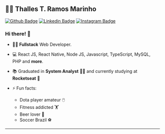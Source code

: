 

<!--
**sellhat/sellhat** is a ✨ _special_ ✨ repository because its `README.md` (this file) appears on your GitHub profile.
### Hi there 👋
Here are some ideas to get you started:

- 🔭 I’m currently working on ...
- 🌱 I’m currently learning ...
- 👯 I’m looking to collaborate on ...
- 🤔 I’m looking for help with ...
- 💬 Ask me about ...
- 📫 How to reach me: ...
- 😄 Pronouns: ...
- ⚡ Fun fact: ...
-->


## :man_technologist: Thalles T. Ramos Marinho

[![Github Badge](https://img.shields.io/badge/-Github-000?style=flat-square&logo=Github&logoColor=white&link=https://github.com/sellhat)](https://github.com/sellhat)
[![Linkedin Badge](https://img.shields.io/badge/-LinkedIn-blue?style=flat-square&logo=Linkedin&logoColor=white&link=https://www.linkedin.com/in/thalles-taywan-ramos-marinho-09571a49/)](https://www.linkedin.com/in/thalles-taywan-ramos-marinho-09571a49/)
[![Instagram Badge](https://img.shields.io/badge/-Instagram-BF008C?style=flat-square&logo=Instagram&logoColor=white&link=https://www.instagram.com/thallestaywan/)](https://www.instagram.com/thallestaywan/) 

### Hi there! 👋

- :man_technologist: **Fullstack** Web Developer.
- 💻 React JS, React Native, Node JS, Javascript, TypeScript, MySQL, PHP and **more**.
- :books: Graduated in **System Analyst** :technologist: and currently studying at **Rocketseat** :rocket: 

- ⚡ Fun facts: 
  - Dota player amateur 🖱️
  - Fitness addicted 🏋️
  - Beer lover 🍺
  - Soccer Brazil ⚽

---
